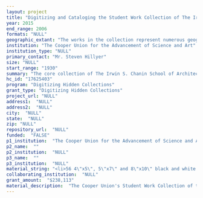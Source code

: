 ```yaml
--- 
layout: project 
title: "Digitizing and Cataloging the Student Work Collection of The Irwin S. Chanin School of Architecture Archive at The Cooper Union"
year: 2015
end_range: 2006
formats: "NULL"
geographic_extant: "The works in the collection represent numerous geographic regions, as the architectural designs/investigations were proposed for or studied locations in North and South America, Europe, Asia, Africa, Russia, and Australia."
institution: "The Cooper Union for the Advancement of Science and Art"
institution_type: "NULL"
primary_contact: "Mr. Steven Hillyer"
size: "NULL"
start_range: "1930"
summary: "The core collection of The Irwin S. Chanin School of Architecture Archive is a photographic archive of student work from the 1930s through the present. Largely unpublished, the collection represents a comprehensive trajectory of the pedagogy of architecture at The Cooper Union for over 75 years. The proposed project entails the digitization of photographic negatives, prints, and transparencies of 2,966 documented works spanning from the 1930s to 2006, and the development of an online research database to provide unlimited access to what is now a primarily closed collection. It is anticipated that this digitization and cataloging project will be a 22-month undertaking. The results of the effort will serve as an invaluable resource for student, faculty, and academic/historical research, providing direct access to the photographic archive of a school that has made a significant impact on the education of young architects across the globe."
hc_id: "17625403"
program: "Digitizing Hidden Collections"
grant_type: "Digitizing Hidden Collections"
project_url: "NULL"
address1:  "NULL"
address2:  "NULL"
city:  "NULL"
state:  "NULL"
zip: "NULL"
repository_url:  "NULL"
funded:  "FALSE"
p1_institution:  "The Cooper Union for the Advancement of Science and Art"
p2_name:  ""
p2_institution:  "NULL"
p3_name:  ""
p3_institution:  "NULL"
material_string: "<li>56 4\"x5\", 5\"x7\" and 8\"x10\" black and white negatives and color transparencies, 35mm color slides and 4\"x5\", 5\"x7\" and 8\"x10\" black and white photographic prints</li>"
collaborating_institution:  "NULL"
grant_amount:  "$238,113"
material_description:  "The Cooper Union's Student Work Collection of the Architecture Archive is unique among schools of architecture. To our knowledge, few architecture schools possess such an extensive archive of their pedagogies over such a lengthy period of time. The collection has the potential to provide an opportunity for the extensive academic research of its curricula, developed under the leadership of John Hejduk, who served as Dean of the school from 1965-2000. His radical rethinking of the means by which young architects were trained redefined both the approach to the discipline and The Cooper Union's stature among schools of architecture. Over Hejduk's 35-year tenure, work produced at the school made a significant impact on how educators at other institutions developed their pedagogies.\n\n\n\nMore recent works in the collection were completed under the deanship of Anthony Vidler, whose influence on the curriculum is clearly reflected in their attention to the global, contemporary issues challenging today's architects. In chronicling the exemplary work completed by its students under the guidance of renowned architectural educators, the school continues its preeminent role in examining the changing nature of architectural education and its relationship to practice.\n\n\n\nThe Cooper Union has a longstanding history of producing exceptional architects, many of whom have also become prominent educators. Among them are Stan Allen, Elizabeth Diller, Daniel Libeskind, Toshiko Mori, Jesse Reiser, Ricardo Scofidio, Shigeru Ban, and Nanako Umemoto. Documentation of their student work and their work as educators (many returned to teach at The Cooper Union after completing their studies) can also be found in the Archive collection."
---
```

